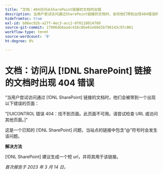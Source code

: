 ```yaml
---
title: “文档：404访问从SharePoint链接的文档时出错
description: 当用户尝试访问通过SharePoint链接的文档时，会将他们带到出现404错误的页面。
hidefromtoc: true
exl-id: b86ec92b-a27f-4ec3-acc2-0f0118014760
source-git-commit: 17906db6aadc416c8be01e60d1b796143c97c061
workflow-type: tm+mt
source-wordcount: '0'
ht-degree: 0%

---
```


# 文档：访问从 [!DNL SharePoint] 链接的文档时出现 404 错误

<!--This issue is on the WF and WFP TOCs. By request.-->

“当用户尝试访问通过 [!DNL SharePoint] 链接的文档时，他们会被带到一个出现以下错误的页面：

”[!UICONTROL 错误 404：找不到页面。此页面不可用。请尝试检查 URL 或访问其他页面。]&quot;

这是一个已知的 [!DNL SharePoint] 问题，当站点的链接中包含“@”符号时会发生该问题。

**解决方法**

[!DNL SharePoint] 建议生成一个短 url，并将其用于该链接。

_首次报告于 2023 年 3 月 14 日。_
